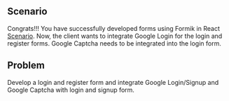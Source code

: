 ## Scenario

Congrats!!! You have successfully developed forms using Formik in React [Scenario](https://github.com/ganeshmani/solve_scenarios/blob/master/Scenarios/FrontEnd_React/Create%20a%20Basic%20Form%20with%20React%20%26%20Formik%20-%20Beginner.md). Now, the client wants to integrate Google Login for the login and register forms. Google Captcha needs to be integrated into the login form.

## Problem

Develop a login and register form and integrate Google Login/Signup and Google Captcha with login and signup form.

